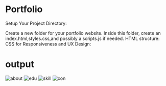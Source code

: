 # Portfolio
Setup Your Project Directory:

Create a new folder for your portfolio website.
Inside this folder, create an index.html,styles.css,and possibly a scripts.js if needed.
HTML structure:
CSS for Responsiveness and UX Design:
# output
![about](https://github.com/Harshitha172003/Portfolio/assets/169264590/0000f726-2306-4408-9a00-30bab8a6d081)
![edu](https://github.com/Harshitha172003/Portfolio/assets/169264590/bfa018b1-f5f0-40c1-9062-d64a4dbf08ad)
![skill](https://github.com/Harshitha172003/Portfolio/assets/169264590/8f868c03-7e95-487f-bc4c-b28e973b5747)
![con](https://github.com/Harshitha172003/Portfolio/assets/169264590/85d254a0-e796-4bf2-9042-6954ea699bdd)

